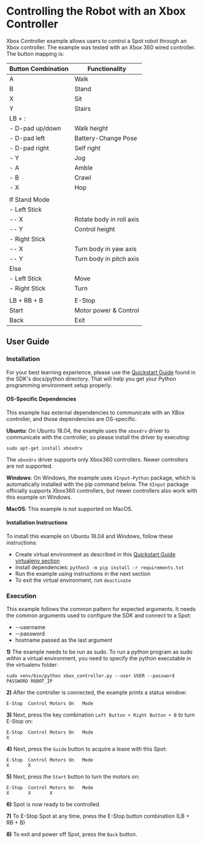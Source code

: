 <!--
Copyright (c) 2021 Boston Dynamics, Inc.  All rights reserved.

Downloading, reproducing, distributing or otherwise using the SDK Software
is subject to the terms and conditions of the Boston Dynamics Software
Development Kit License (20191101-BDSDK-SL).
-->

#  Controlling the Robot with an Xbox Controller

Xbox Controller example allows users to control a Spot robot through an Xbox controller. The example was tested with an Xbox 360 wired controller. The button mapping is:

| Button Combination | Functionality            |
|--------------------|--------------------------|
| A                  | Walk                     |
| B                  | Stand                    |
| X                  | Sit                      |
| Y                  | Stairs                   |
| LB + :             |                          |
| - D-pad up/down    | Walk height              |
| - D-pad left       | Battery-Change Pose      |
| - D-pad right      | Self right               |
| - Y                | Jog                      |
| - A                | Amble                    |
| - B                | Crawl                    |
| - X                | Hop                      |
|                    |                          |
| If Stand Mode      |                          |
| - Left Stick       |                          |
| -- X               | Rotate body in roll axis |  
| -- Y               | Control height           |
| - Right Stick      |                          |
| -- X               | Turn body in yaw axis    |
| -- Y               | Turn body in pitch axis  |
| Else               |                          |
| - Left Stick       | Move                     |
| - Right Stick      | Turn                     |
|                    |                          |
| LB + RB + B        | E-Stop                   |
| Start              | Motor power & Control    |
| Back               | Exit                     |


## User Guide
### Installation
For your best learning experience, please use the [Quickstart Guide](../../../docs/python/quickstart.md) 
found in the SDK's docs/python directory.  That will help you get your Python programming 
environment setup properly.

#### OS-Specific Dependencies
This example has external dependencies to communicate with an XBox controller, and those dependencies are OS-specific.

**Ubuntu**: On Ubuntu 18.04, the example uses the `xboxdrv` driver to communicate with the controller, so please install the driver by executing:

`sudo apt-get install xboxdrv`

The `xboxdrv` driver supports only Xbox360 controllers. Newer controllers are not supported.

**Windows**: On Windows, the example uses `XInput-Python` package, which is automatically installed with the pip command below. The `XInput` package officially supports Xbox360 controllers, but newer controllers also work with this example on Windows.

**MacOS**: This example is not supported on MacOS.

#### Installation Instructions
To install this example on Ubuntu 18.04 and Windows, follow these instructions:
- Create virtual environment as described in this 
[Quickstart Guide virtualenv section](../../../docs/python/quickstart.md#manage-multiple-python-environments)
- Install dependencies: `python3 -m pip install -r requirements.txt`
- Run the example using instructions in the next section
- To exit the virtual environment, run `deactivate`

### Execution
This example follows the common pattern for expected arguments. It needs the common arguments used to configure the SDK and connect to a Spot:
- --username 
- --password
- hostname passed as the last argument

**1)** The example needs to be run as sudo. To run a python program as sudo within a virtual environment, you need to specify the python executable in the virtualenv folder:

`sudo venv/bin/python xbox_controller.py --user USER --password PASSWORD ROBOT_IP`

**2)** After the controller is connected, the example prints a status window:
```
E-Stop	Control	Motors On	Mode
```

**3)** Next, press the key combination `Left Button + Right Button + B` to turn E-Stop on:
```
E-Stop	Control	Motors On	Mode
X
```

**4)** Next, press the `Guide` button to acquire a lease with this Spot:
```
E-Stop	Control	Motors On	Mode
X       X
```

**5)** Next, press the `Start` button to turn the motors on:
```
E-Stop	Control	Motors On	Mode
X       X       X
```

**6)** Spot is now ready to be controlled.

**7)** To E-Stop Spot at any time, press the E-Stop button combination (LB + RB + B)

**8)** To exit and power off Spot, press the `Back` button.
